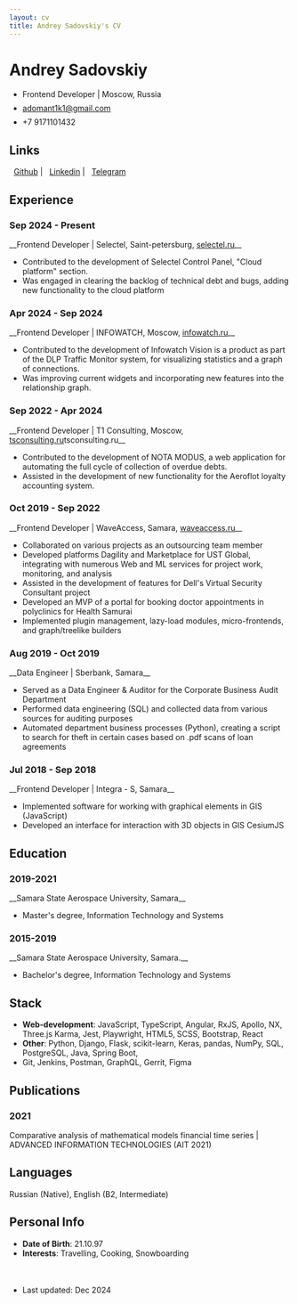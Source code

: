 ```yaml
---
layout: cv
title: Andrey Sadovskiy's CV
---
```

# Andrey Sadovskiy


<ul id="top-info">
  <li>
    Frontend Developer | Moscow, Russia
  </li>
  <li style="margin-top: 8px">    
    <a href="mailto:adomant1k1@gmail.com">adomant1k1@gmail.com</a>
  </li>
  <li style="margin-top: 8px">
    +7 9171101432
  </li>
</ul>


## Links

<div style="font-size: 14px; margin-top: 0 !important" id="webaddress">
<a href="https://github.com/adomant1k1"><i class="fab fa-github" style="margin-right: 8px !important"></i>Github</a>
  | <a href="https://www.linkedin.com/in/andrey-sadovskiy-a1b798209"><i class="fab fa-linkedin" style="margin-right: 8px !important"></i>Linkedin</a>
| <a href="https://t.me/sovsemneadomant1k"><i class="fab fa-telegram" style="margin-right: 8px !important"></i>Telegram</a>
</div>


## Experience

<h3>Sep 2024 - Present</h3>
__Frontend Developer | Selectel, Saint-petersburg, <a href="https://selectel.ru">selectel.ru</a>__


<ul id="list-w-bullet-points">
  <li>
    Contributed to the development of Selectel Control Panel, "Cloud platform" section.
  </li>
  <li>
     Was engaged in clearing the backlog of technical debt and bugs, adding new functionality to the cloud platform
  </li>
</ul>

<h3>Apr 2024 - Sep 2024</h3>
__Frontend Developer | INFOWATCH, Moscow, <a href="https://infowatch.ru">infowatch.ru</a>__


<ul id="list-w-bullet-points">
  <li>
    Contributed to the development of Infowatch Vision is a product as part of the DLP Traffic Monitor system, for visualizing statistics and
a graph of connections.
  </li>
  <li>
     Was improving current widgets and incorporating new features into the relationship graph.
  </li>
</ul>

<h3>Sep 2022 - Apr 2024</h3>
__Frontend Developer | T1 Consulting, Moscow, <a href="https://tsconsulting.ru">tsconsulting.ru</a>tsconsulting.ru__


<ul id="list-w-bullet-points">
  <li>
    Contributed to the development of NOTA MODUS, a web application for automating the full cycle of collection
of overdue debts.
  </li>
  <li>
    Assisted in the development of new functionality for the Aeroflot loyalty accounting system.
  </li>
</ul>

<h3>Oct 2019 - Sep 2022</h3>
__Frontend Developer | WaveAccess, Samara, <a href="https://waveaccess.ru">waveaccess.ru</a>__

<ul id="list-w-bullet-points">
  <li>
    Collaborated on various projects as an outsourcing team member
  </li>
  <li>
    Developed platforms Dagility and Marketplace for UST Global, integrating
    with numerous Web and ML services for project work, monitoring, and analysis
  </li>
  <li>
    Assisted in the development of features for Dell's Virtual Security Consultant project
  </li>
  <li>
    Developed an MVP of a portal for booking doctor appointments in polyclinics for Health Samurai
  </li>
  <li>
   Implemented plugin management, lazy-load modules, micro-frontends, and graph/treelike builders
  </li>
</ul>


<h3>Aug 2019 - Oct 2019</h3>
__Data Engineer | Sberbank, Samara__

<ul id="list-w-bullet-points">
  <li>
    Served as a Data Engineer & Auditor for the Corporate Business Audit Department
  </li>
  <li>
    Performed data engineering (SQL) and collected data from various sources for auditing purposes
  </li>
  <li>
    Automated department business processes (Python), creating a script to search for theft in
    certain cases based on .pdf scans of loan agreements
  </li>
</ul>


<h3>Jul 2018 - Sep 2018</h3>
__Frontend Developer | Integra - S, Samara__


<ul id="list-w-bullet-points">
  <li>
    Implemented software for working with graphical elements in GIS (JavaScript)
  </li>
  <li>
   Developed an interface for interaction with 3D objects in GIS CesiumJS
  </li>
</ul>


## Education

<h3>2019-2021</h3>
__Samara State Aerospace University, Samara__
 
<ul id="list-w-bullet-points">
  <li>
    Master's degree, Information Technology and Systems
  </li>
</ul>

<h3>2015-2019</h3>
__Samara State Aerospace University, Samara.__
 
<ul id="list-w-bullet-points">
  <li>
    Bachelor's degree, Information Technology and Systems
  </li>
</ul>


## Stack

- __Web-development__: JavaScript, TypeScript, Angular, RxJS, Apollo, NX, Three.js Karma, Jest, Playwright, HTML5, SCSS, Bootstrap, React
- __Other__: Python, Django, Flask, scikit-learn, Keras, pandas, NumPy, SQL, PostgreSQL, Java, Spring Boot,
-  Git, Jenkins, Postman, GraphQL, Gerrit, Figma

## Publications

<h3>2021</h3> Comparative analysis of mathematical models financial time series | ADVANCED INFORMATION TECHNOLOGIES (AIT 2021)


## Languages

Russian (Native), English (B2, Intermediate)


## Personal Info

- __Date of Birth__: 21.10.97
- __Interests__: Travelling, Cooking, Snowboarding


<ul style="font-size: 14px; margin-top: 3.5em !important">
  <li>
   Last updated: Dec 2024
  </li>
</ul>
